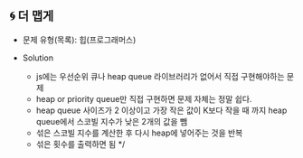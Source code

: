 ## 🌀 더 맵게

- 문제 유형(목록): 힙(프로그래머스)

- Solution
  - js에는 우선순위 큐나 heap queue 라이브러리가 없어서 직접 구현해야하는 문제
  - heap or priority queue만 직접 구현하면 문제 자체는 정말 쉽다.
  - heap queue 사이즈가 2 이상이고 가장 작은 값이 K보다 작을 때 까지 heap queue에서 스코빌 지수가 낮은 2개의 값을 뺌
  - 섞은 스코빌 지수를 계산한 후 다시 heap에 넣어주는 것을 반복
  - 섞은 횟수를 출력하면 됨
 */
